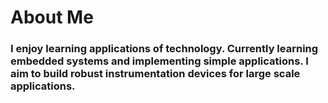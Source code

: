 # About Me 
### I enjoy learning applications of technology. Currently learning embedded systems and implementing simple applications. I aim to build robust instrumentation devices for large scale applications.  

